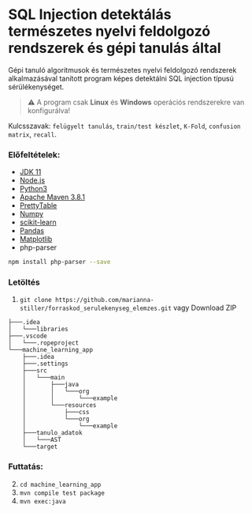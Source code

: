# SQL Injection detektálás természetes nyelvi feldolgozó rendszerek és gépi tanulás által
Gépi tanuló algoritmusok és természetes nyelvi feldolgozó rendszerek alkalmazásával tanított program képes detektálni SQL injection típusú sérülékenységet.

> :warning: A program csak **Linux** és **Windows** operációs rendszerekre van konfigurálva!

Kulcsszavak: `felügyelt tanulás`, `train/test készlet`, `K-Fold`, `confusion matrix`, `recall`.

### Előfeltételek:
* [JDK 11](https://www.oracle.com/java/technologies/javase-jdk11-downloads.html)
* [Node.js](https://nodejs.dev/download)
* [Python3](https://www.python.org/downloads/)
* [Apache Maven 3.8.1](https://maven.apache.org/download.cgi)
* [PrettyTable](https://pypi.org/project/prettytable/)
* [Numpy](https://numpy.org/install/)
* [scikit-learn](https://scikit-learn.org/stable/install.html)
* [Pandas](https://pandas.pydata.org/pandas-docs/stable/getting_started/install.html)
* [Matplotlib](https://matplotlib.org/stable/users/installing.html)
* php-parser 
```sh
npm install php-parser --save
```
### Letöltés
1. `git clone https://github.com/marianna-stiller/forraskod_serulekenyseg_elemzes.git` vagy Download ZIP
```
├───.idea
│   └───libraries
├───.vscode
│   └───.ropeproject
└───machine_learning_app
    ├───.idea
    ├───.settings
    ├───src
    │   └───main
    │       ├───java
    │       │   └───org
    │       │       └───example
    │       └───resources
    │           ├───css
    │           └───org
    │               └───example
    ├───tanulo_adatok
    │   └───AST
    └───target
```
### Futtatás:
2. `cd machine_learning_app`
3. `mvn compile test package`
4. `mvn exec:java`
